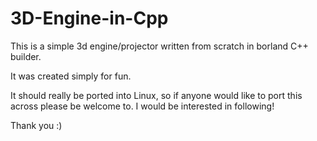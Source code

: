 # 3D-Engine-in-Cpp


This is a simple 3d engine/projector written from scratch in borland C++ builder.

It was created simply for fun.

It should really be ported into Linux, so if anyone would like to port this across please be welcome to. I would be interested in following!

Thank you :)

